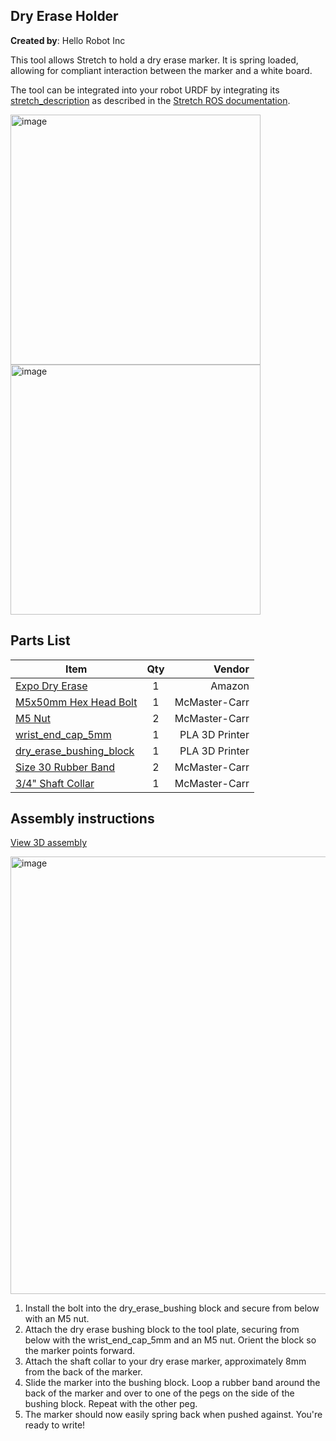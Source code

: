 ## Dry Erase Holder

**Created by**: Hello Robot Inc

This tool allows Stretch to hold a dry erase marker.  It is spring loaded, allowing for compliant interaction between the marker and a white board. 

The tool can be integrated into your robot URDF by integrating its [stretch_description](https://github.com/hello-robot/stretch_tool_share/tree/master/tool_share/dry_erase_holder_V1/stretch_description) as described in the [Stretch ROS documentation](https://github.com/hello-robot/stretch_ros/tree/master/stretch_description).

<img src="https://github.com/hello-robot/stretch_tool_share/blob/master/tool_share/dry_erase_holder_V1/images/dry_erase_A.PNG" alt="image"  height=400 />

<img src="https://github.com/hello-robot/stretch_tool_share/blob/master/tool_share/dry_erase_holder_V1/images/marker_holder.png" alt="image"  height=400 />

## Parts List

| Item | Qty | Vendor           |
| ------------- |:-------------:| -----: |
| [Expo Dry Erase](https://www.amazon.com/gp/product/B00006IFIL/ref=ppx_yo_dt_b_asin_title_o04_s00?ie=UTF8&psc=1) | 1 | Amazon |
| [M5x50mm Hex Head Bolt](https://www.mcmaster.com/91287A333) | 1 | McMaster-Carr |
| [M5 Nut](https://www.mcmaster.com/90591A260) | 2 | McMaster-Carr|
| [wrist_end_cap_5mm](https://github.com/hello-robot/stretch_tool_share/blob/master/tool_share/dry_erase_holder_V1/CAD/wrist_end_cap_5mm.STL) | 1 | PLA 3D Printer |
| [dry_erase_bushing_block](https://github.com/hello-robot/stretch_tool_share/blob/master/tool_share/dry_erase_holder_V1/CAD/dry_erase_bushing_block.STL) | 1 | PLA 3D Printer |
| [Size 30 Rubber Band](https://www.mcmaster.com/12205t76)     | 2 | McMaster-Carr |
| [3/4" Shaft Collar](https://www.mcmaster.com/60475k74)       | 1 | McMaster-Carr |

## Assembly instructions
[View 3D assembly](https://github.com/hello-robot/stretch_tool_share/blob/master/tool_share/dry_erase_holder_V1/CAD/ASSEM_Dry_Erase_Holder_V1.STL)

<img src="https://github.com/hello-robot/stretch_tool_share/blob/master/tool_share/dry_erase_holder_V1/images/dry_erase_B.PNG" alt="image"  height=700 />

1. Install the bolt into the dry_erase_bushing block and secure from below with an M5 nut.
2. Attach the dry erase bushing block to the tool plate, securing from below with the wrist_end_cap_5mm and an M5 nut. Orient the block so the marker points forward. 
3. Attach the shaft collar to your dry erase marker, approximately 8mm from the back of the marker.
4. Slide the marker into the bushing block. Loop a rubber band around the back of the marker and over to one of the pegs on the side of the bushing block. Repeat with the other peg.
5. The marker should now easily spring back when pushed against. You're ready to write!